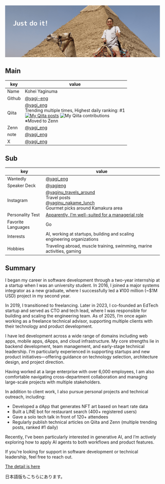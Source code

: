 ![](https://github.com/yagi-eng/yagi-eng/blob/master/img/just-do-it.png?raw=true)

## Main
|  key  |  value  |
| ---- | ---- |
|  Name  |  Kohei Yaginuma  |
|  Github  |  [@yagi-eng](https://github.com/yagi-eng)  |
|  Qiita  |  [@yagi_eng](https://qiita.com/yagi_eng)<br>Trending multiple times, Highest daily ranking: #1<br>[![My Qiita posts](https://qiita-badge.apiapi.app/s/yagi_eng/posts.svg)](http://qiita.com/yagi_eng) ![My Qiita contributions](https://qiita-badge.apiapi.app/s/yagi_eng/contributions.svg)<br>※Moved to Zenn  |
|  Zenn  |  [@yagi_eng](https://zenn.dev/yagi_eng/books)  |
|  note  |  [@yagi_eng](https://note.com/yagi_eng) |
|  X  |  [@yagi_eng](https://x.com/yagi_eng)  |

## Sub
|  key  |  value  |
| ---- | ---- |
| Wantedly | [@yagi_eng](https://www.wantedly.com/id/yagi_eng) |
| Speaker Deck | [@yagieng](https://speakerdeck.com/yagieng) |
| Instagram | [@yaginu_travels_around](https://www.instagram.com/yaginu_travels_around/)<br>Travel posts<br>[@yaginu_nakame_lunch](https://www.instagram.com/yaginu_nakame_lunch/)<br>Gourmet picks around Kamakura area |
| Personality Test | [Apparently, I'm well-suited for a managerial role](https://16test.uranaino.net/udata/cINlVQHf3OkU6jlTtw7j) |
| Favorite Languages | Go |
| Interests | AI, working at startups, building and scaling engineering organizations |
| Hobbies | Traveling abroad, muscle training, swimming, marine activities, gaming |

## Summary
I began my career in software development through a two-year internship at a startup when I was an university student.
In 2016, I joined a major systems integrator as a new graduate, where I successfully led a ¥100 million (~$1M USD) project in my second year.

In 2019, I transitioned to freelancing. Later in 2023, I co-founded an EdTech startup and served as CTO and tech lead, where I was responsible for building and scaling the engineering team.
As of 2025, I’m once again working as a freelance technical advisor, supporting multiple clients with their technology and product development.

I have led development across a wide range of domains including web apps, mobile apps, dApps, and cloud infrastructure.
My core strengths lie in backend development, team management, and early-stage technical leadership.
I'm particularly experienced in supporting startups and new product initiatives—offering guidance on technology selection, architecture design, and project direction.

Having worked at a large enterprise with over 6,000 employees, I am also comfortable navigating cross-department collaboration and managing large-scale projects with multiple stakeholders.

In addition to client work, I also pursue personal projects and technical outreach, including:

- Developed a dApp that generates NFT art based on heart rate data
- Built a LINE bot for restaurant search (400+ registered users)
- Gave a solo tech talk in front of 120+ attendees
- Regularly publish technical articles on Qiita and Zenn (multiple trending posts, ranked #1 daily)

Recently, I've been particularly interested in generative AI, and I’m actively exploring how to apply AI agents to both workflows and product features.

If you're looking for support in software development or technical leadership, feel free to reach out.

[The detail is here](https://yagi-eng.gitbook.io/resume/)

日本語版もこちらにあります。

